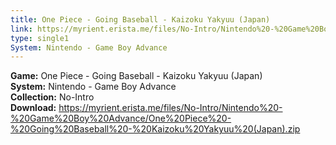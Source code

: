 ```yaml
---
title: One Piece - Going Baseball - Kaizoku Yakyuu (Japan)
link: https://myrient.erista.me/files/No-Intro/Nintendo%20-%20Game%20Boy%20Advance/One%20Piece%20-%20Going%20Baseball%20-%20Kaizoku%20Yakyuu%20(Japan).zip
type: single1
System: Nintendo - Game Boy Advance
---
```

<b>Game:</b> One Piece - Going Baseball - Kaizoku Yakyuu (Japan)<br>
<b>System:</b> Nintendo - Game Boy Advance<br>
<b>Collection:</b> No-Intro<br>
<b>Download:</b> https://myrient.erista.me/files/No-Intro/Nintendo%20-%20Game%20Boy%20Advance/One%20Piece%20-%20Going%20Baseball%20-%20Kaizoku%20Yakyuu%20(Japan).zip